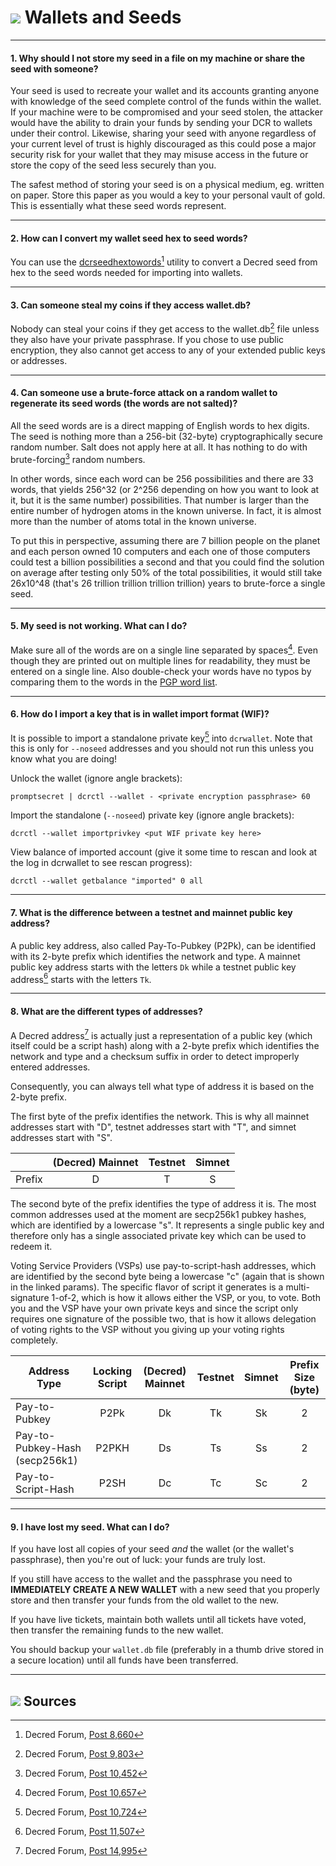 # <img class="dcr-icon" src="/img/dcr-icons/CreateWallet.svg" /> Wallets and Seeds

---

#### 1. Why should I not store my seed in a file on my machine or share the seed with someone? 

Your seed is used to recreate your wallet and its accounts granting anyone with knowledge of the seed complete control of the funds within the wallet. If your machine were to be compromised and your seed stolen, the attacker would have the ability to drain your funds by sending your DCR to wallets under their control. Likewise, sharing your seed with anyone regardless of your current level of trust is highly discouraged as this could pose a major security risk for your wallet that they may misuse access in the future or store the copy of the seed less securely than you.

The safest method of storing your seed is on a physical medium, eg. written on paper. Store this paper as you would a key to your personal vault of gold. This is essentially what these seed words represent.

---

#### 2. How can I convert my wallet seed hex to seed words? 

You can use the [dcrseedhextowords](https://github.com/davecgh/dcrseedhextowords)[^8660] utility to convert a Decred seed from hex to the seed words needed for importing into wallets.

---

#### 3. Can someone steal my coins if they access wallet.db? 

Nobody can steal your coins if they get access to the wallet.db[^9803] file unless they also have your private passphrase. If you chose to use public encryption, they also cannot get access to any of your extended public keys or addresses.

---

#### 4. Can someone use a brute-force attack on a random wallet to regenerate its seed words (the words are not salted)? 

All the seed words are is a direct mapping of English words to hex digits. The seed is nothing more than a 256-bit (32-byte) cryptographically secure random number. Salt does not apply here at all. It has nothing to do with brute-forcing[^10452] random numbers.

In other words, since each word can be 256 possibilities and there are 33 words, that yields 256^32 (or 2^256 depending on how you want to look at it, but it is the same number) possibilities. That number is larger than the entire number of hydrogen atoms in the known universe. In fact, it is almost more than the number of atoms total in the known universe.

To put this in perspective, assuming there are 7 billion people on the planet and each person owned 10 computers and each one of those computers could test a billion possibilities a second and that you could find the solution on average after testing only 50% of the total possibilities, it would still take 26x10^48 (that's 26 trillion trillion trillion trillion) years to brute-force a single seed.

---

#### 5. My seed is not working. What can I do? 

Make sure all of the words are on a single line separated by spaces[^10657]. Even though they are printed out on multiple lines for readability, they must be entered on a single line. Also double-check your words have no typos by comparing them to the words in the [PGP word list](https://en.wikipedia.org/wiki/PGP_word_list).

---

#### 6. How do I import a key that is in wallet import format (WIF)? 

It is possible to import a standalone private key[^10724] into `dcrwallet`. Note that this is only for `--noseed` addresses and you should not run this unless you know what you are doing!

Unlock the wallet (ignore angle brackets):

```no-highlight
promptsecret | dcrctl --wallet - <private encryption passphrase> 60
```

Import the standalone (`--noseed`) private key (ignore angle brackets):

```no-highlight
dcrctl --wallet importprivkey <put WIF private key here>
```

View balance of imported account (give it some time to rescan and look at the log in dcrwallet to see rescan progress):

```no-highlight
dcrctl --wallet getbalance "imported" 0 all
```

---

#### 7. What is the difference between a testnet and mainnet public key address?

A public key address, also called Pay-To-Pubkey (P2Pk), can be identified with its 2-byte prefix which identifies the network and type. A mainnet public key address starts with the letters `Dk` while a testnet public key address[^11507] starts with the letters `Tk`. 

---

#### 8. What are the different types of addresses?

A Decred address[^14995] is actually just a representation of a public key (which itself could be a script hash) along with a 2-byte prefix which identifies the network and type and a checksum suffix in order to detect improperly entered addresses.

Consequently, you can always tell what type of address it is based on the 2-byte prefix.

The first byte of the prefix identifies the network. This is why all mainnet addresses start with "D", testnet addresses start with "T", and simnet addresses start with "S". 

|        	| (Decred) Mainnet 	| Testnet 	| Simnet 	|
|--------	|:----------------:	|:-------:	|:-------:	|
| Prefix 	|         D        	|    T    	|    S   	|

The second byte of the prefix identifies the type of address it is. The most common addresses used at the moment are secp256k1 pubkey hashes, which are identified by a lowercase "s". It represents a single public key and therefore only has a single associated private key which can be used to redeem it.

Voting Service Providers (VSPs) use pay-to-script-hash addresses, which are identified by the second byte being a lowercase "c" (again that is shown in the linked params). The specific flavor of script it generates is a multi-signature 1-of-2, which is how it allows either the VSP, or you, to vote. Both you and the VSP have your own private keys and since the script only requires one signature of the possible two, that is how it allows delegation of voting rights to the VSP without you giving up your voting rights completely.

| Address   Type     	| Locking   Script 	| (Decred) Mainnet  	| Testnet 	| Simnet 	| Prefix Size (byte) 	|
|--------------------	|:----------------:	|:-----------------:	|:--------:	|:------:	|:------------------:	|
| Pay-to-Pubkey      	|       P2Pk       	|         Dk        	|    Tk   	|   Sk   	|    2                  	|
| Pay-to-Pubkey-Hash (secp256k1)  	|       P2PKH      	|         Ds        	|    Ts   	|   Ss   	|    2                  	|
| Pay-to-Script-Hash 	|       P2SH       	|         Dc        	|    Tc   	|   Sc   	|    2                  	|

---

#### 9. I have lost my seed. What can I do?

If you have lost all copies of your seed *and* the wallet (or the wallet's passphrase), then you're out of luck: your funds are truly lost.

If you still have access to the wallet and the passphrase you need to **IMMEDIATELY CREATE A NEW WALLET** with a new seed that you properly store and then transfer your funds from the old wallet to the new.

If you have live tickets, maintain both wallets until all tickets have voted, then transfer the remaining funds to the new wallet.

You should backup your `wallet.db` file (preferably in a thumb drive stored in a secure location) until all funds have been transferred.

---

## <img class="dcr-icon" src="/img/dcr-icons/Sources.svg" /> Sources 

[^8660]: Decred Forum, [Post 8,660](https://forum.decred.org/threads/534/page-3#post-8660)
[^9803]: Decred Forum, [Post 9,803](https://forum.decred.org/threads/686/#post-9803)
[^10452]: Decred Forum, [Post 10,452](https://forum.decred.org/threads/734/#post-10452)
[^10657]: Decred Forum, [Post 10,657](https://forum.decred.org/threads/483/#post-10657)
[^10724]: Decred Forum, [Post 10,724](https://forum.decred.org/threads/643/page-3#post-10724)
[^11507]: Decred Forum, [Post 11,507](https://forum.decred.org/threads/792/#post-11507)
[^14995]: Decred Forum, [Post 14,995](https://forum.decred.org/threads/1321/page-2#post-14995)
